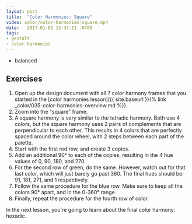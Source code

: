 ```yaml
---
layout: post
title:  "Color Harmonies: Square"
video: color/color-harmonies-square.mp4
date:   2017-01-01 13:37:11 -0700
tags:
- gestalt
- color harmonies
---
```

* balanced

<!--more-->
## Exercises

1. Open up the design document with all 7 color harmony frames that you started in the [color harmonies lesson]({{ site.baseurl }}{% link _color/035-color-harmonies-overview.md %}).
2. Zoom into the "square" frame.
3. A square harmony is very similar to the tetradic harmony. Both use 4 colors, but the square harmony uses 2 pairs of complements that are perpendicular to each other. This results in 4 colors that are perfectly spaced around the color wheel, with 2 steps between each part of the palette.
4. Start with the first red row, and create 3 copies.
5. Add an additional 90° to each of the copies, resulting in the 4 hue values of 0, 90, 180, and 270.
6. For the second row of green, do the same. However, watch out for that last color, which will just barely go past 360. The final hues should be: 91, 181, 271, and 1 respectively.
7. Follow the same procedure for the blue row. Make sure to keep all the colors 90° apart, and in the 0-360° range.
8. Finally, repeat the procedure for the fourth row of color.

In the next lesson, you're going to learn about the final color harmony: hexadic.
